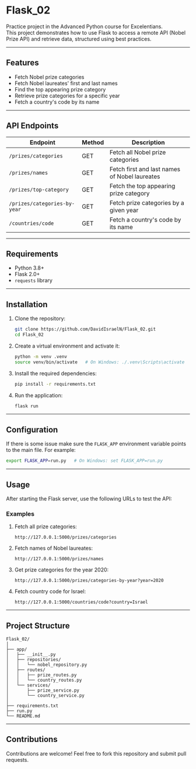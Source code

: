 # Flask_02

Practice project in the Advanced Python course for Excelentians.  
This project demonstrates how to use Flask to access a remote API (Nobel Prize API) and retrieve data, structured using best practices.

---

## Features

- Fetch Nobel prize categories
- Fetch Nobel laureates' first and last names
- Find the top appearing prize category
- Retrieve prize categories for a specific year
- Fetch a country's code by its name

---

## API Endpoints

| **Endpoint**                  | **Method** | **Description**                                 |
|-------------------------------|------------|-------------------------------------------------|
| `/prizes/categories`          | GET        | Fetch all Nobel prize categories               |
| `/prizes/names`               | GET        | Fetch first and last names of Nobel laureates  |
| `/prizes/top-category`        | GET        | Fetch the top appearing prize category         |
| `/prizes/categories-by-year`  | GET        | Fetch prize categories by a given year         |
| `/countries/code`             | GET        | Fetch a country's code by its name             |

---

## Requirements

- Python 3.8+
- Flask 2.0+
- `requests` library

---

## Installation

1. Clone the repository:
    ```bash
    git clone https://github.com/DavidIsraelN/Flask_02.git
    cd Flask_02
    ```

2. Create a virtual environment and activate it:
    ```bash
    python -m venv .venv
    source venv/bin/activate   # On Windows: ./.venv\Scripts\activate
    ```

3. Install the required dependencies:
    ```bash
    pip install -r requirements.txt
    ```

4. Run the application:
    ```bash
    flask run
    ```

---

## Configuration

If there is some issue make sure the `FLASK_APP` environment variable points to the main file. For example:
```bash
export FLASK_APP=run.py   # On Windows: set FLASK_APP=run.py
````

---

## Usage

After starting the Flask server, use the following URLs to test the API:

### Examples

1. Fetch all prize categories:

   ```
   http://127.0.0.1:5000/prizes/categories
   ```

2. Fetch names of Nobel laureates:

   ```
   http://127.0.0.1:5000/prizes/names
   ```

3. Get prize categories for the year 2020:

   ```
   http://127.0.0.1:5000/prizes/categories-by-year?year=2020
   ```

4. Fetch country code for Israel:

   ```
   http://127.0.0.1:5000/countries/code?country=Israel
   ```

---

## Project Structure

```
Flask_02/
│
├── app/
│   ├── __init__.py
│   ├── repositories/
│   │   └── nobel_repository.py
│   ├── routes/
│   │   ├── prize_routes.py
│   │   └── country_routes.py
│   └── services/
│       ├── prize_service.py
│       └── country_service.py
│
├── requirements.txt
├── run.py
└── README.md
```

---

## Contributions

Contributions are welcome!
Feel free to fork this repository and submit pull requests.

